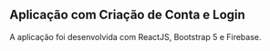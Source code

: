 ## Aplicação com Criação de Conta e Login

A aplicação foi desenvolvida com ReactJS, Bootstrap 5 e Firebase.
